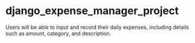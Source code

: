 # django_expense_manager_project
Users will be able to input and record their daily expenses, including details such as  amount, category, and description.
